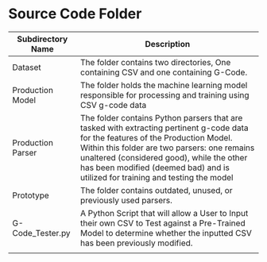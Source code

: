 # Source Code Folder
| Subdirectory Name | Description |
|---|---|
| Dataset| The folder contains two directories, One containing CSV and one containing G-Code. |
| Production Model | The folder holds the machine learning model responsible for processing and training using CSV g-code data|
| Production Parser | The folder contains Python parsers that are tasked with extracting pertinent g-code data for the features of the Production Model. Within this folder are two parsers: one remains unaltered (considered good), while the other has been modified (deemed bad) and is utilized for training and testing the model   |
| Prototype | The folder contains outdated, unused, or previously used parsers.|
| G-Code_Tester.py| A Python Script that will allow a User to Input their own CSV to Test against a Pre-Trained Model to determine whether the inputted CSV has been previously modified.|
| | |

